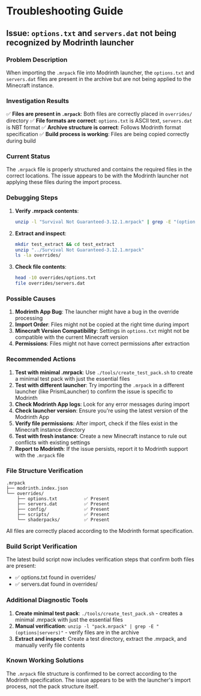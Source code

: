 # Troubleshooting Guide

## Issue: `options.txt` and `servers.dat` not being recognized by Modrinth launcher

### Problem Description
When importing the `.mrpack` file into Modrinth launcher, the `options.txt` and `servers.dat` files are present in the archive but are not being applied to the Minecraft instance.

### Investigation Results

✅ **Files are present in `.mrpack`**: Both files are correctly placed in `overrides/` directory
✅ **File formats are correct**: `options.txt` is ASCII text, `servers.dat` is NBT format
✅ **Archive structure is correct**: Follows Modrinth format specification
✅ **Build process is working**: Files are being copied correctly during build

### Current Status
The `.mrpack` file is properly structured and contains the required files in the correct locations. The issue appears to be with the Modrinth launcher not applying these files during the import process.

### Debugging Steps

1. **Verify .mrpack contents**:
   ```bash
   unzip -l "Survival Not Guaranteed-3.12.1.mrpack" | grep -E "(options\.txt|servers\.dat)"
   ```

2. **Extract and inspect**:
   ```bash
   mkdir test_extract && cd test_extract
   unzip "../Survival Not Guaranteed-3.12.1.mrpack"
   ls -la overrides/
   ```

3. **Check file contents**:
   ```bash
   head -10 overrides/options.txt
   file overrides/servers.dat
   ```

### Possible Causes

1. **Modrinth App Bug**: The launcher might have a bug in the override processing
2. **Import Order**: Files might not be copied at the right time during import
3. **Minecraft Version Compatibility**: Settings in `options.txt` might not be compatible with the current Minecraft version
4. **Permissions**: Files might not have correct permissions after extraction

### Recommended Actions

1. **Test with minimal .mrpack**: Use `./tools/create_test_pack.sh` to create a minimal test pack with just the essential files
2. **Test with different launcher**: Try importing the `.mrpack` in a different launcher (like PrismLauncher) to confirm the issue is specific to Modrinth
3. **Check Modrinth App logs**: Look for any error messages during import
4. **Check launcher version**: Ensure you're using the latest version of the Modrinth App
5. **Verify file permissions**: After import, check if the files exist in the Minecraft instance directory
6. **Test with fresh instance**: Create a new Minecraft instance to rule out conflicts with existing settings
7. **Report to Modrinth**: If the issue persists, report it to Modrinth support with the `.mrpack` file

### File Structure Verification
```
.mrpack
├── modrinth.index.json
└── overrides/
    ├── options.txt          ✅ Present
    ├── servers.dat          ✅ Present
    ├── config/              ✅ Present
    ├── scripts/             ✅ Present
    └── shaderpacks/         ✅ Present
```

All files are correctly placed according to the Modrinth format specification.

### Build Script Verification

The latest build script now includes verification steps that confirm both files are present:
- ✅ options.txt found in overrides/
- ✅ servers.dat found in overrides/

### Additional Diagnostic Tools

1. **Create minimal test pack**: `./tools/create_test_pack.sh` - creates a minimal .mrpack with just the essential files
2. **Manual verification**: `unzip -l "pack.mrpack" | grep -E "(options|servers)"` - verify files are in the archive
3. **Extract and inspect**: Create a test directory, extract the .mrpack, and manually verify file contents

### Known Working Solutions

The `.mrpack` file structure is confirmed to be correct according to the Modrinth specification. The issue appears to be with the launcher's import process, not the pack structure itself.
